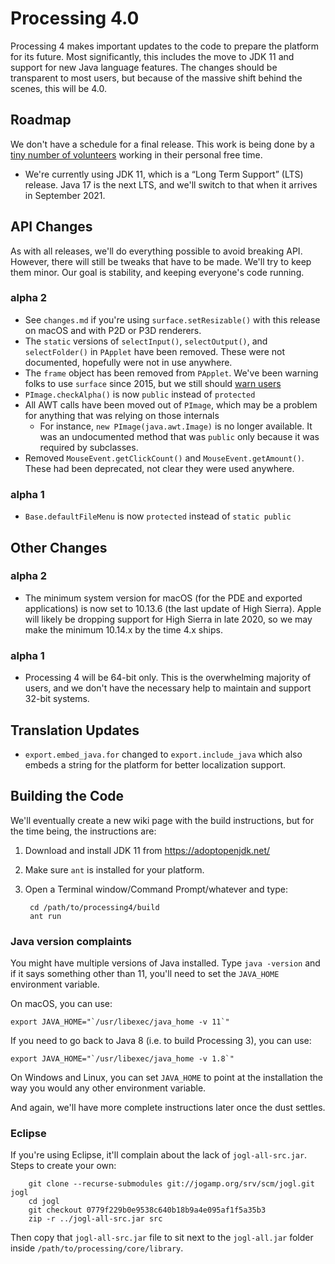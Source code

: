 # Processing 4.0

Processing 4 makes important updates to the code to prepare the platform for its future. Most significantly, this includes the move to JDK 11 and support for new Java language features. The changes should be transparent to most users, but because of the massive shift behind the scenes, this will be 4.0.


## Roadmap

We don't have a schedule for a final release. This work is being done by a [tiny number of volunteers](https://github.com/processing/processing4/graphs/contributors?from=2019-10-01&to=2021-01-01&type=c) working in their personal free time.

* We're currently using JDK 11, which is a “Long Term Support” (LTS) release. Java 17 is the next LTS, and we'll switch to that when it arrives in September 2021.


## API Changes

As with all releases, we'll do everything possible to avoid breaking API. However, there will still be tweaks that have to be made. We'll try to keep them minor. Our goal is stability, and keeping everyone's code running.


### alpha 2

* See `changes.md` if you're using `surface.setResizable()` with this release on macOS and with P2D or P3D renderers.
* The `static` versions of `selectInput()`, `selectOutput()`, and `selectFolder()` in `PApplet` have been removed. These were not documented, hopefully were not in use anywhere.
* The `frame` object has been removed from `PApplet`. We've been warning folks to use `surface` since 2015, but we still should [warn users](https://github.com/processing/processing4/issues/59)
* `PImage.checkAlpha()` is now `public` instead of `protected`
* All AWT calls have been moved out of `PImage`, which may be a problem for anything that was relying on those internals
    * For instance, `new PImage(java.awt.Image)` is no longer available. It was an undocumented method that was `public` only because it was required by subclasses.
* Removed `MouseEvent.getClickCount()` and `MouseEvent.getAmount()`. These had been deprecated, not clear they were used anywhere.

### alpha 1

* `Base.defaultFileMenu` is now `protected` instead of `static public`


## Other Changes

### alpha 2

* The minimum system version for macOS (for the PDE and exported applications) is now set to 10.13.6 (the last update of High Sierra). Apple will likely be dropping support for High Sierra in late 2020, so we may make the minimum 10.14.x by the time 4.x ships.

### alpha 1

* Processing 4 will be 64-bit only. This is the overwhelming majority of users, and we don't have the necessary help to maintain and support 32-bit systems.


## Translation Updates

* `export.embed_java.for` changed to `export.include_java` which also embeds a string for the platform for better localization support.


## Building the Code

We'll eventually create a new wiki page with the build instructions, but for the time being, the instructions are:

1. Download and install JDK 11 from <https://adoptopenjdk.net/>
2. Make sure `ant` is installed for your platform.
3. Open a Terminal window/Command Prompt/whatever and type:

        cd /path/to/processing4/build
        ant run

### Java version complaints

You might have multiple versions of Java installed. Type `java -version` and if it says something other than 11, you'll need to set the `JAVA_HOME` environment variable.

On macOS, you can use:

    export JAVA_HOME="`/usr/libexec/java_home -v 11`"

If you need to go back to Java 8 (i.e. to build Processing 3), you can use:

    export JAVA_HOME="`/usr/libexec/java_home -v 1.8`"

On Windows and Linux, you can set `JAVA_HOME` to point at the installation the way you would any other environment variable.

And again, we'll have more complete instructions later once the dust settles.

### Eclipse

If you're using Eclipse, it'll complain about the lack of `jogl-all-src.jar`. Steps to create your own:

        git clone --recurse-submodules git://jogamp.org/srv/scm/jogl.git jogl
        cd jogl
        git checkout 0779f229b0e9538c640b18b9a4e095af1f5a35b3
        zip -r ../jogl-all-src.jar src

Then copy that `jogl-all-src.jar` file to sit next to the `jogl-all.jar` folder inside `/path/to/processing/core/library`.